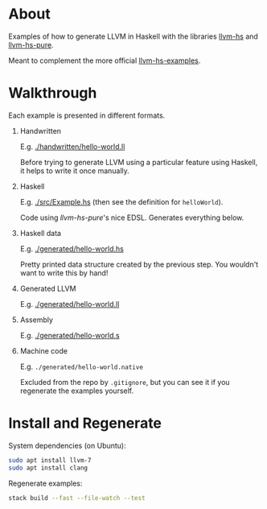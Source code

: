 # About

Examples of how to generate LLVM in Haskell with the libraries [llvm-hs](https://hackage.haskell.org/package/llvm-hs) and [llvm-hs-pure](https://hackage.haskell.org/package/llvm-hs-pure).

Meant to complement the more official [llvm-hs-examples](https://github.com/llvm-hs/llvm-hs-examples).

# Walkthrough

Each example is presented in different formats.

1. Handwritten

    E.g. [./handwritten/hello-world.ll](./handwritten/hello-world.ll)

    Before trying to generate LLVM using a particular feature using Haskell, it helps to write it once manually.

2. Haskell

    E.g. [./src/Example.hs](./src/Example.hs) (then see the definition for `helloWorld`).

    Code using *llvm-hs-pure*'s nice EDSL. Generates everything below.

3. Haskell data

    E.g. [./generated/hello-world.hs](./generated/hello-world.hs)

    Pretty printed data structure created by the previous step. You wouldn't want to write this by hand!

4. Generated LLVM

    E.g. [./generated/hello-world.ll](./generated/hello-world.ll)

5. Assembly

    E.g. [./generated/hello-world.s](./generated/hello-world.s)

6. Machine code

    E.g. `./generated/hello-world.native`

    Excluded from the repo by `.gitignore`, but you can see it if you regenerate the examples yourself.

# Install and Regenerate

System dependencies (on Ubuntu):
```sh
sudo apt install llvm-7
sudo apt install clang
```

Regenerate examples:
```sh
stack build --fast --file-watch --test
```
